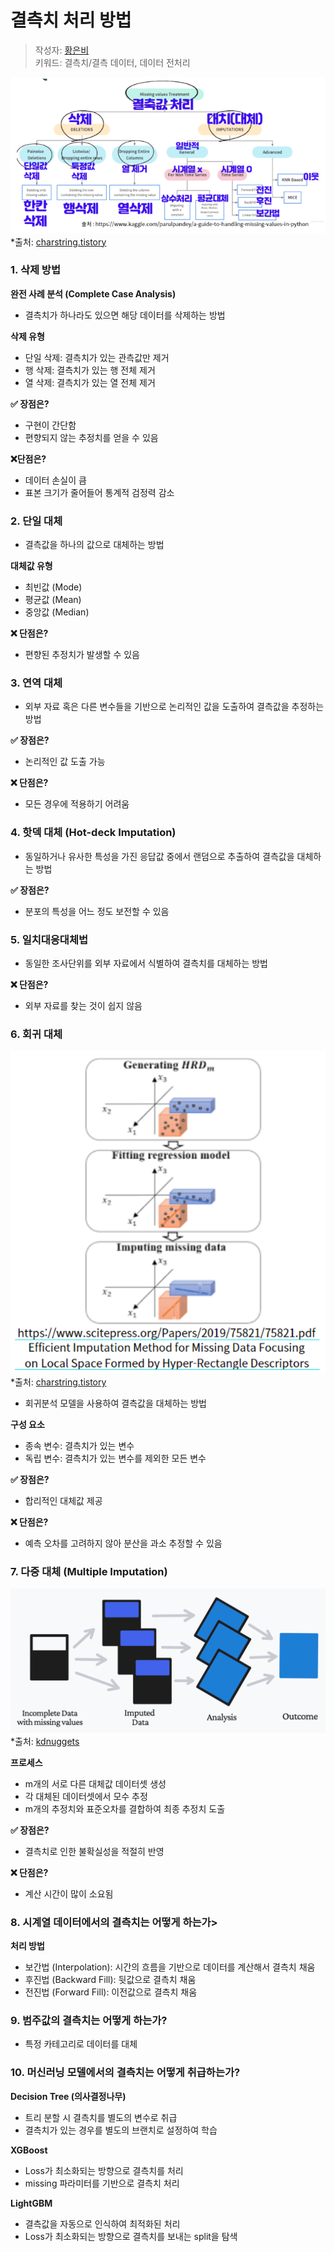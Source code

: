 # 결측치 처리 방법
> 작성자: [황은비](https://github.com/eunv0110)   
> 키워드: 결측치/결측 데이터, 데이터 전처리

![결측치 처리 방법](image-3.png)
*출처: [charstring.tistory](https://charstring.tistory.com/1032) 

### 1. 삭제 방법
**완전 사례 분석 (Complete Case Analysis)**
- 결측치가 하나라도 있으면 해당 데이터를 삭제하는 방법

**삭제 유형**
- 단일 삭제: 결측치가 있는 관측값만 제거
- 행 삭제: 결측치가 있는 행 전체 제거
- 열 삭제: 결측치가 있는 열 전체 제거

**✅ 장점은?**

- 구현이 간단함
- 편향되지 않는 추정치를 얻을 수 있음

**❌단점은?**
- 데이터 손실이 큼
- 표본 크기가 줄어들어 통계적 검정력 감소


### 2. 단일 대체
- 결측값을 하나의 값으로 대체하는 방법

**대체값 유형**
- 최빈값 (Mode)
- 평균값 (Mean)
- 중앙값 (Median)

**❌ 단점은?**
- 편향된 추정치가 발생할 수 있음

### 3. 연역 대체
- 외부 자료 혹은 다른 변수들을 기반으로 논리적인 값을 도출하여 결측값을 추정하는 방법

**✅ 장점은?**
- 논리적인 값 도출 가능

**❌ 단점은?**
- 모든 경우에 적용하기 어려움

### 4. 핫덱 대체 (Hot-deck Imputation)
- 동일하거나 유사한 특성을 가진 응답값 중에서 랜덤으로 추출하여 결측값을 대체하는 방법

**✅ 장점은?**
- 분포의 특성을 어느 정도 보전할 수 있음

### 5. 일치대응대체법
- 동일한 조사단위를 외부 자료에서 식별하여 결측치를 대체하는 방법

**❌ 단점은?**
- 외부 자료를 찾는 것이 쉽지 않음

### 6. 회귀 대체
![회귀 대체 설명 이미지](image-5.png)
*출처: [charstring.tistory](https://charstring.tistory.com/1032) 
- 회귀분석 모델을 사용하여 결측값을 대체하는 방법

**구성 요소**
- 종속 변수: 결측치가 있는 변수
- 독립 변수: 결측치가 있는 변수를 제외한 모든 변수

**✅ 장점은?**
- 합리적인 대체값 제공

**❌ 단점은?**
- 예측 오차를 고려하지 않아 분산을 과소 추정할 수 있음

### 7. 다중 대체 (Multiple Imputation)

![다중대체](image-4.png)
*출처: [kdnuggets](https://www.kdnuggets.com/2022/12/3-approaches-data-imputation.html)

**프로세스**
- m개의 서로 다른 대체값 데이터셋 생성
- 각 대체된 데이터셋에서 모수 추정
- m개의 추정치와 표준오차를 결합하여 최종 추정치 도출

**✅ 장점은?**
- 결측치로 인한 불확실성을 적절히 반영

**❌ 단점은?**
- 계산 시간이 많이 소요됨

### 8. 시계열 데이터에서의 결측치는 어떻게 하는가>
**처리 방법**
- 보간법 (Interpolation): 시간의 흐름을 기반으로 데이터를 계산해서 결측치 채움
- 후진법 (Backward Fill): 뒷값으로 결측치 채움
- 전진법 (Forward Fill): 이전값으로 결측치 채움


### 9. 범주값의 결측치는 어떻게 하는가?
- 특정 카테고리로 데이터를 대체

### 10. 머신러닝 모델에서의 결측치는 어떻게 취급하는가?
**Decision Tree (의사결정나무)**
- 트리 분할 시 결측치를 별도의 변수로 취급
- 결측치가 있는 경우를 별도의 브랜치로 설정하여 학습

**XGBoost**

- Loss가 최소화되는 방향으로 결측치를 처리
- missing 파라미터를 기반으로 결측치 처리

**LightGBM**

- 결측값을 자동으로 인식하여 최적화된 처리
- Loss가 최소화되는 방향으로 결측치를 보내는 split을 탐색
